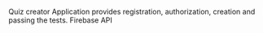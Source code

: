 Quiz creator
Application provides registration, authorization, creation and passing the tests.
Firebase API
